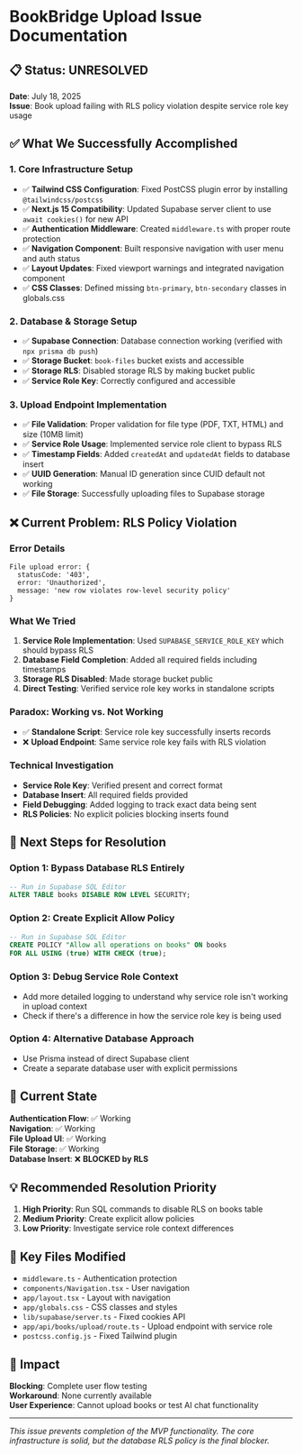 # BookBridge Upload Issue Documentation

## 📋 Status: UNRESOLVED
**Date**: July 18, 2025  
**Issue**: Book upload failing with RLS policy violation despite service role key usage

## ✅ What We Successfully Accomplished

### 1. **Core Infrastructure Setup**
- ✅ **Tailwind CSS Configuration**: Fixed PostCSS plugin error by installing `@tailwindcss/postcss`
- ✅ **Next.js 15 Compatibility**: Updated Supabase server client to use `await cookies()` for new API
- ✅ **Authentication Middleware**: Created `middleware.ts` with proper route protection
- ✅ **Navigation Component**: Built responsive navigation with user menu and auth status
- ✅ **Layout Updates**: Fixed viewport warnings and integrated navigation component
- ✅ **CSS Classes**: Defined missing `btn-primary`, `btn-secondary` classes in globals.css

### 2. **Database & Storage Setup**
- ✅ **Supabase Connection**: Database connection working (verified with `npx prisma db push`)
- ✅ **Storage Bucket**: `book-files` bucket exists and accessible
- ✅ **Storage RLS**: Disabled storage RLS by making bucket public
- ✅ **Service Role Key**: Correctly configured and accessible

### 3. **Upload Endpoint Implementation**
- ✅ **File Validation**: Proper validation for file type (PDF, TXT, HTML) and size (10MB limit)
- ✅ **Service Role Usage**: Implemented service role client to bypass RLS
- ✅ **Timestamp Fields**: Added `createdAt` and `updatedAt` fields to database insert
- ✅ **UUID Generation**: Manual ID generation since CUID default not working
- ✅ **File Storage**: Successfully uploading files to Supabase storage

## ❌ Current Problem: RLS Policy Violation

### Error Details
```
File upload error: {
  statusCode: '403',
  error: 'Unauthorized', 
  message: 'new row violates row-level security policy'
}
```

### What We Tried
1. **Service Role Implementation**: Used `SUPABASE_SERVICE_ROLE_KEY` which should bypass RLS
2. **Database Field Completion**: Added all required fields including timestamps
3. **Storage RLS Disabled**: Made storage bucket public
4. **Direct Testing**: Verified service role key works in standalone scripts

### Paradox: Working vs. Not Working
- ✅ **Standalone Script**: Service role key successfully inserts records
- ❌ **Upload Endpoint**: Same service role key fails with RLS violation

### Technical Investigation
- **Service Role Key**: Verified present and correct format
- **Database Insert**: All required fields provided
- **Field Debugging**: Added logging to track exact data being sent
- **RLS Policies**: No explicit policies blocking inserts found

## 📝 Next Steps for Resolution

### Option 1: Bypass Database RLS Entirely
```sql
-- Run in Supabase SQL Editor
ALTER TABLE books DISABLE ROW LEVEL SECURITY;
```

### Option 2: Create Explicit Allow Policy
```sql
-- Run in Supabase SQL Editor
CREATE POLICY "Allow all operations on books" ON books
FOR ALL USING (true) WITH CHECK (true);
```

### Option 3: Debug Service Role Context
- Add more detailed logging to understand why service role isn't working in upload context
- Check if there's a difference in how the service role key is being used

### Option 4: Alternative Database Approach
- Use Prisma instead of direct Supabase client
- Create a separate database user with explicit permissions

## 🔄 Current State

**Authentication Flow**: ✅ Working  
**Navigation**: ✅ Working  
**File Upload UI**: ✅ Working  
**File Storage**: ✅ Working  
**Database Insert**: ❌ **BLOCKED by RLS**  

## 💡 Recommended Resolution Priority

1. **High Priority**: Run SQL commands to disable RLS on books table
2. **Medium Priority**: Create explicit allow policies
3. **Low Priority**: Investigate service role context differences

## 📁 Key Files Modified

- `middleware.ts` - Authentication protection
- `components/Navigation.tsx` - User navigation
- `app/layout.tsx` - Layout with navigation
- `app/globals.css` - CSS classes and styles
- `lib/supabase/server.ts` - Fixed cookies API
- `app/api/books/upload/route.ts` - Upload endpoint with service role
- `postcss.config.js` - Fixed Tailwind plugin

## 🎯 Impact

**Blocking**: Complete user flow testing  
**Workaround**: None currently available  
**User Experience**: Cannot upload books or test AI chat functionality  

---

*This issue prevents completion of the MVP functionality. The core infrastructure is solid, but the database RLS policy is the final blocker.*